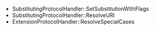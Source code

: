 - SubstitutingProtocolHandler::SetSubstitutionWithFlags
- SubstitutingProtocolHandler::ResolveURI
- ExtensionProtocolHandler::ResolveSpecialCases
